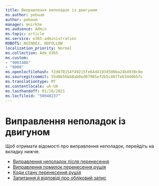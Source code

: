 ```yaml
---
title: Виправлення неполадок із двигуном
ms.author: pebaum
author: pebaum
manager: mnirkhe
ms.audience: Admin
ms.topic: article
ms.service: o365-administration
ROBOTS: NOINDEX, NOFOLLOW
localization_priority: Normal
ms.collection: Adm_O365
ms.custom:
- "9001486"
- "8000"
ms.openlocfilehash: f2d870154f49215fe64d4193d590ba24b4930c0e
ms.sourcegitcommit: 55d8b56bb8ab0ed07985ef2b5c48ffeb3440b5fc
ms.translationtype: MT
ms.contentlocale: uk-UA
ms.lasthandoff: 01/28/2021
ms.locfileid: "50040237"
---
```

# <a name="mover-troubleshooting"></a>Виправлення неполадок із двигуном

Щоб отримати відомості про виправлення неполадок, перейдіть на вкладку нижче.

- [Виправлення неполадок після перенесення](https://docs.microsoft.com/sharepointmigration/mover-post-migration-troubleshooting)  
- [Виправлення помилок перенесення рушія](https://docs.microsoft.com/sharepointmigration/mover-error-faq)  
- [Коди стану перенесення рушія](https://docs.microsoft.com/sharepointmigration/mover-transfer-status-codes)
- [Запитання й відповіді про обліковий запис](https://docs.microsoft.com/sharepointmigration/mover-account-faq)
